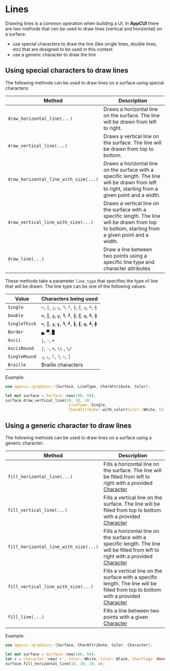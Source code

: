 # Lines

Drawing lines is a common operation when building a UI. In **AppCUI** there are two methods that cen  be used to draw lines (vertical and horizontal) on a surface. 
- use special characters to draw the line (like single lines, double lines, etc) that are designed to be used in this context
- use a generic character to draw the line


## Using special characters to draw lines

The following methods can be used to draw lines on a surface using special characters:

| Method                                | Description                                                                                                                                        |
| ------------------------------------- | -------------------------------------------------------------------------------------------------------------------------------------------------- |
| `draw_horizontal_line(...)`           | Draws a horizontal line on the surface. The line will be drawn from left to right.                                                                 |
| `draw_vertical_line(...)`             | Draws a vertical line on the surface. The line will be drawn from top to bottom.                                                                   |
| `draw_horizontal_line_with_size(...)` | Draws a horizontal line on the surface with a specific length. The line will be drawn from left to right, starting from a given point and a width. |
| `draw_vertical_line_with_size(...)`   | Draws a vertical line on the surface with a specific length. The line will be drawn from top to bottom, starting from a given point and a width.   |
| `draw_line(...)`                      | Draw a line between two points using a specific line type and character attributes                                                                 |

These methods take a parameter `line_type` that specifies the type of line that will be drawn. The line type can be one of the following values:

| Value         | Characters being used                                 |
| ------------- | ----------------------------------------------------- |
| `Single`      | `─`, `│`, `┌`, `┐`, `└`, `┘`, `├`, `┤`, `┬`, `┴`, `┼` |
| `Double`      | `═`, `║`, `╔`, `╗`, `╚`, `╝`, `╠`, `╣`, `╦`, `╩`, `╬` |
| `SingleThick` | `━`, `┃`, `┏`, `┓`, `┗`, `┛`, `┣`, `┫`, `┳`, `┻`, `╋` |
| `Border`      | `▄`, `▀`, `█`                                         |
| `Ascii`       | `\|`, `-`, `+`                                        |
| `AsciiRound`  | `\|`, `-`, `+`, `\\` , `\/`                           |
| `SingleRound` | `╭`, `╮`, `╯`, `╰`, `─`, `│`                          |
| `Braille`     | Braille characters                                    |

Example:

```rust
use appcui::graphics::{Surface, LineType, CharAttribute, Color};

let mut surface = Surface::new(100, 50);
surface.draw_vertical_line(10, 10, 20, 
                            LineType::Single, 
                            CharAttribute::with_color(Color::White, Color::Black));
```

## Using a generic character to draw lines

The following methods can be used to draw lines on a surface using a generic character:

| Method                                | Description                                                                                                                                                   |
| ------------------------------------- | ------------------------------------------------------------------------------------------------------------------------------------------------------------- |
| `fill_horizontal_line(...)`           | Fills a horizontal line on the surface. The line will be filled from left to right with a provided [Character](../screen.md#character)                        |
| `fill_vertical_line(...)`             | Fills a vertical line on the surface. The line will be filled from top to bottom with a provided [Character](../screen.md#character)                          |
| `fill_horizontal_line_with_size(...)` | Fills a horizontal line on the surface with a specific length. The line will be filled from left to right with a provided [Character](../screen.md#character) |
| `fill_vertical_line_with_size(...)`   | Fills a vertical line on the surface with a specific length. The line will be filled from top to bottom with a provided [Character](../screen.md#character)   |
| `fill_line(...)`                      | FIlls a line between two points with a given [Character](../screen.md#character)                                                                              |


Example:

```rust
use appcui::graphics::{Surface, CharAttribute, Color, Character};

let mut surface = Surface::new(100, 50);
let c = Character::new('=', Color::White, Color::Black, CharFlags::None);
surface.fill_horizontal_line(10, 10, 20, c);
```